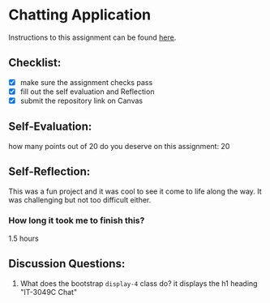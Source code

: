 Chatting Application
=====================
Instructions to this assignment can be found [here](https://it3049c.github.io/coursework/labs/chatting-app).

## Checklist:
- [x] make sure the assignment checks pass
- [x] fill out the self evaluation and Reflection
- [x] submit the repository link on Canvas

## Self-Evaluation:

how many points out of 20 do you deserve on this assignment: 20

## Self-Reflection:
<!-- Write your self-reflection under this line -->
This was a fun project and it was cool to see it come to life along the way. It was challenging but not too difficult either.

### How long it took me to finish this?
1.5 hours


## Discussion Questions:
1. What does the bootstrap `display-4` class do?
it displays the h1 heading "IT-3049C Chat"
